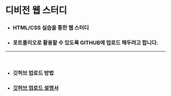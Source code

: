 # 디비전 웹 스터디

- ### HTML/CSS 실습을 통한 웹 스터디

- ### 포트폴리오로 활용할 수 있도록 GITHUB에 업로드 해두려고 합니다.

---
<br>

- ### 깃허브 업로드 방법
- ### [깃허브 업로드 설명서](https://github.com/Project-Division/DIV_Algorithm_Study/blob/main/how_to_upload.md)
